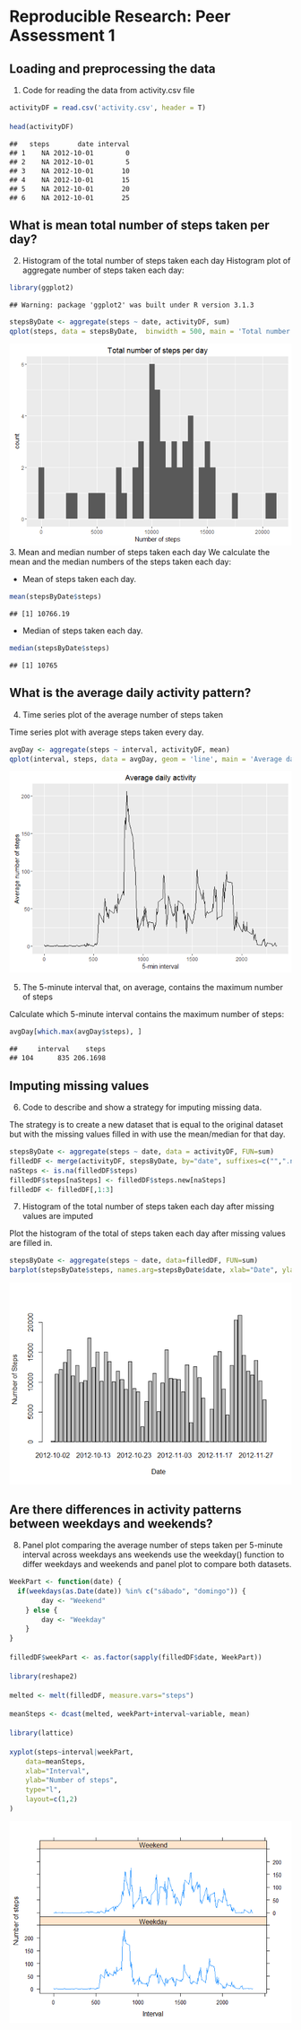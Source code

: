 # Reproducible Research: Peer Assessment 1


## Loading and preprocessing the data
1. Code for reading the data from activity.csv file

```r
activityDF = read.csv('activity.csv', header = T)

head(activityDF)
```

```
##   steps       date interval
## 1    NA 2012-10-01        0
## 2    NA 2012-10-01        5
## 3    NA 2012-10-01       10
## 4    NA 2012-10-01       15
## 5    NA 2012-10-01       20
## 6    NA 2012-10-01       25
```

## What is mean total number of steps taken per day?
2. Histogram of the total number of steps taken each day
Histogram plot of aggregate number of steps taken each day:

```r
library(ggplot2)
```

```
## Warning: package 'ggplot2' was built under R version 3.1.3
```

```r
stepsByDate <- aggregate(steps ~ date, activityDF, sum)
qplot(steps, data = stepsByDate,  binwidth = 500, main = 'Total number of steps per day', xlab = 'Number of steps')
```

![](PA1_template_files/figure-html/unnamed-chunk-2-1.png)
3. Mean and median number of steps taken each day
We calculate the mean and the median numbers of the steps taken each day:

- Mean of steps taken each day.

```r
mean(stepsByDate$steps)
```

```
## [1] 10766.19
```
- Median of steps taken each day.

```r
median(stepsByDate$steps) 
```

```
## [1] 10765
```

## What is the average daily activity pattern?
4. Time series plot of the average number of steps taken

Time series plot with average steps taken every day.

```r
avgDay <- aggregate(steps ~ interval, activityDF, mean)
qplot(interval, steps, data = avgDay, geom = 'line', main = 'Average daily activity', xlab = '5-min interval', ylab = 'Average number of steps')
```

![](PA1_template_files/figure-html/unnamed-chunk-5-1.png)

5. The 5-minute interval that, on average, contains the maximum number of steps

Calculate which 5-minute interval contains the maximum number of steps:

```r
avgDay[which.max(avgDay$steps), ]
```

```
##     interval    steps
## 104      835 206.1698
```

## Imputing missing values
6. Code to describe and show a strategy for imputing missing data.

The strategy is to create a new dataset that is equal to the original dataset but with the missing values filled in with use the mean/median for that day.


```r
stepsByDate <- aggregate(steps ~ date, data = activityDF, FUN=sum)
filledDF <- merge(activityDF, stepsByDate, by="date", suffixes=c("",".new"))
naSteps <- is.na(filledDF$steps)
filledDF$steps[naSteps] <- filledDF$steps.new[naSteps]
filledDF <- filledDF[,1:3]
```

7. Histogram of the total number of steps taken each day after missing values are imputed

Plot the histogram of the total of steps taken each day after missing values are filled in.

```r
stepsByDate <- aggregate(steps ~ date, data=filledDF, FUN=sum)
barplot(stepsByDate$steps, names.arg=stepsByDate$date, xlab="Date", ylab="Number of Steps")
```

![](PA1_template_files/figure-html/unnamed-chunk-8-1.png)
## Are there differences in activity patterns between weekdays and weekends?

8. Panel plot comparing the average number of steps taken per 5-minute interval across weekdays ans weekends
use the weekday() function to differ weekdays and weekends and panel plot to compare both datasets.


```r
WeekPart <- function(date) {
  if(weekdays(as.Date(date)) %in% c("sábado", "domingo")) {
		day <- "Weekend"
	} else {
		day <- "Weekday"
	}
}

filledDF$weekPart <- as.factor(sapply(filledDF$date, WeekPart))

library(reshape2)

melted <- melt(filledDF, measure.vars="steps")

meanSteps <- dcast(melted, weekPart+interval~variable, mean)

library(lattice)

xyplot(steps~interval|weekPart,
	data=meanSteps,
	xlab="Interval",
	ylab="Number of steps",
	type="l",
	layout=c(1,2)
)
```

![](PA1_template_files/figure-html/unnamed-chunk-9-1.png)
